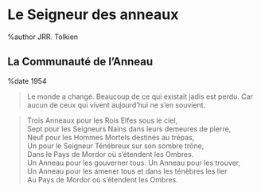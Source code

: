 Le Seigneur des anneaux
=======================

%author JRR. Tolkien

La Communauté de l’Anneau
-------------------------

%date 1954

> Le monde a changé.  Beaucoup de ce qui existait jadis est perdu.  Car aucun de
> ceux qui vivent aujourd’hui ne s’en souvient.


> Trois Anneaux pour les Rois Elfes sous le ciel,  
> Sept pour les Seigneurs Nains dans leurs demeures de pierre,  
> Neuf pour les Hommes Mortels destinés au trépas,  
> Un pour le Seigneur Ténébreux sur son sombre trône,  
> Dans le Pays de Mordor où s’étendent les Ombres.  
> Un Anneau pour les gouverner tous.  Un Anneau pour les trouver,  
> Un Anneau pour les amener tous et dans les ténèbres les lier  
> Au Pays de Mordor où s’étendent les Ombres.  
